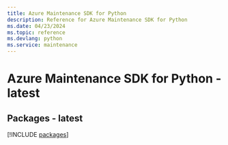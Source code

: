 ```yaml
---
title: Azure Maintenance SDK for Python
description: Reference for Azure Maintenance SDK for Python
ms.date: 04/23/2024
ms.topic: reference
ms.devlang: python
ms.service: maintenance
---
```

# Azure Maintenance SDK for Python - latest
## Packages - latest
[!INCLUDE [packages](maintenance-index.md)]